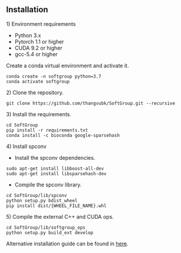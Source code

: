 ## Installation

1\) Environment requirements

* Python 3.x
* Pytorch 1.1 or higher
* CUDA 9.2 or higher
* gcc-5.4 or higher

Create a conda virtual environment and activate it.
```
conda create -n softgroup python=3.7
conda activate softgroup
```


2\) Clone the repository.
```
git clone https://github.com/thangvubk/SoftGroup.git --recursive
```

  
3\) Install the requirements.
```
cd SoftGroup
pip install -r requirements.txt
conda install -c bioconda google-sparsehash 
```

4\) Install spconv 


*  Install the spconv dependencies.
```
sudo apt-get install libboost-all-dev
sudo apt-get install libsparsehash-dev
```

* Compile the spconv library.
```
cd SoftGroup/lib/spconv
python setup.py bdist_wheel
pip install dist/{WHEEL_FILE_NAME}.whl
```


5\) Compile the external C++ and CUDA ops.
```
cd SoftGroup/lib/softgroup_ops
python setup.py build_ext develop
```

Alternative installation guide can be found in [here](https://github.com/hustvl/HAIS).

